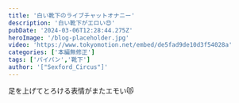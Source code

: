 ```yaml
---
title: '白い靴下のライブチャットオナニー'
description: '白い靴下がエロい😍'
pubDate: '2024-03-06T12:28:44.275Z'
heroImage: '/blog-placeholder.jpg'
video: 'https://www.tokyomotion.net/embed/de5fad9de10d3f54028a'
categories: ['本編無修正']
tags: ['パイパン','靴下']
author: '["Sexford_Circus"]'
---
```


足を上げてとろける表情がまたエモい😻
